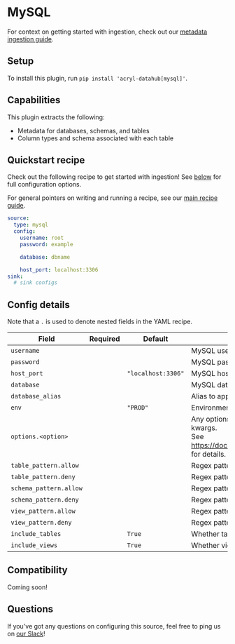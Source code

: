 # MySQL

For context on getting started with ingestion, check out our [metadata ingestion guide](../README.md).

## Setup

To install this plugin, run `pip install 'acryl-datahub[mysql]'`.

## Capabilities

This plugin extracts the following:

- Metadata for databases, schemas, and tables
- Column types and schema associated with each table

## Quickstart recipe

Check out the following recipe to get started with ingestion! See [below](#config-details) for full configuration options.

For general pointers on writing and running a recipe, see our [main recipe guide](../README.md#recipes).

```yml
source:
  type: mysql
  config:
    username: root
    password: example

    database: dbname

    host_port: localhost:3306
sink:
  # sink configs
```

## Config details

Note that a `.` is used to denote nested fields in the YAML recipe.

| Field                  | Required | Default            | Description                                                                                                                                                                             |
| ---------------------- | -------- | ------------------ | --------------------------------------------------------------------------------------------------------------------------------------------------------------------------------------- |
| `username`             |          |                    | MySQL username.                                                                                                                                                                         |
| `password`             |          |                    | MySQL password.                                                                                                                                                                         |
| `host_port`            |          | `"localhost:3306"` | MySQL host URL.                                                                                                                                                                         |
| `database`             |          |                    | MySQL database.                                                                                                                                                                         |
| `database_alias`       |          |                    | Alias to apply to database when ingesting.                                                                                                                                              |
| `env`                  |          | `"PROD"`           | Environment to use in namespace when constructing URNs.                                                                                                                                 |
| `options.<option>`     |          |                    | Any options specified here will be passed to SQLAlchemy's `create_engine` as kwargs.<br />See https://docs.sqlalchemy.org/en/14/core/engines.html#sqlalchemy.create_engine for details. |
| `table_pattern.allow`  |          |                    | Regex pattern for tables to include in ingestion.                                                                                                                                       |
| `table_pattern.deny`   |          |                    | Regex pattern for tables to exclude from ingestion.                                                                                                                                     |
| `schema_pattern.allow` |          |                    | Regex pattern for schemas to include in ingestion.                                                                                                                                      |
| `schema_pattern.deny`  |          |                    | Regex pattern for schemas to exclude from ingestion.                                                                                                                                    |
| `view_pattern.allow`   |          |                    | Regex pattern for views to include in ingestion.                                                                                                                                        |
| `view_pattern.deny`    |          |                    | Regex pattern for views to exclude from ingestion.                                                                                                                                      |
| `include_tables`       |          | `True`             | Whether tables should be ingested.                                                                                                                                                      |
| `include_views`        |          | `True`             | Whether views should be ingested.                                                                                                                                                       |

## Compatibility

Coming soon!

## Questions

If you've got any questions on configuring this source, feel free to ping us on [our Slack](https://slack.datahubproject.io/)!
